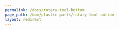 ```yaml
---
permalink: /docs/rotary-tool-bottom
page_path: /bom/plastic-parts/rotary-tool-bottom
layout: redirect
---
```


